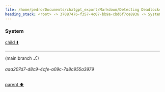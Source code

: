 ```yaml
---
file: /home/pedro/Documents/chatgpt_export/Markdown/Detecting Deadlocks in asyncio.md
heading_stack: <root> -> 37087476-f357-4c07-bb9a-cbd6f7ce8936 -> System -> 18a374ea-54f7-408a-829d-f60766f75e3a -> System
---
```

### System

[child ⬇️](#aaa207d7-d8c9-4cfe-a09c-7a8c955a3979)

---

(main branch ⎇)
###### aaa207d7-d8c9-4cfe-a09c-7a8c955a3979
[parent ⬆️](#18a374ea-54f7-408a-829d-f60766f75e3a)
